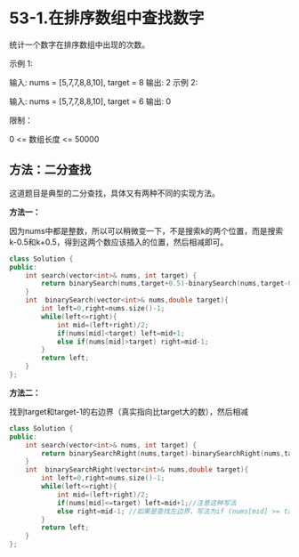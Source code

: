 # 53-1.在排序数组中查找数字

统计一个数字在排序数组中出现的次数。

 

示例 1:

输入: nums = [5,7,7,8,8,10], target = 8
输出: 2
示例 2:

输入: nums = [5,7,7,8,8,10], target = 6
输出: 0


限制：

0 <= 数组长度 <= 50000





## 方法：二分查找

这道题目是典型的二分查找，具体又有两种不同的实现方法。

**方法一：**

因为nums中都是整数，所以可以稍微变一下，不是搜索k的两个位置，而是搜索k-0.5和k+0.5，得到这两个数应该插入的位置，然后相减即可。

```C++
class Solution {
public:
    int search(vector<int>& nums, int target) {
        return binarySearch(nums,target+0.5)-binarySearch(nums,target-0.5);
    }
    int  binarySearch(vector<int>& nums,double target){
        int left=0,right=nums.size()-1;
        while(left<=right){
            int mid=(left+right)/2;
            if(nums[mid]<target) left=mid+1;
            else if(nums[mid]>target) right=mid-1;
        }
        return left;
    }
};
```



**方法二：**

找到target和target-1的右边界（真实指向比target大的数），然后相减

```C++
class Solution {
public:
    int search(vector<int>& nums, int target) {
        return binarySearchRight(nums,target)-binarySearchRight(nums,target-1);
    }
    int  binarySearchRight(vector<int>& nums,double target){
        int left=0,right=nums.size()-1;
        while(left<=right){
            int mid=(left+right)/2;
            if(nums[mid]<=target) left=mid+1;//注意这种写法
            else right=mid-1; //如果是查找左边界，写法为if (nums[mid] >= target) right = mid - 1;
        }
        return left;
    }
};
```


